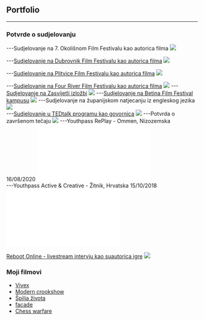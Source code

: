 ## Portfolio

---

### Potvrde o sudjelovanju

---Sudjelovanje na 7. Okolišnom Film Festivalu kao autorica filma
<img src="images/7.okolisni filmski festival.jpeg?raw=true"/>


---[Sudjelovanje na Dubrovnik Film Festivalu kao autorica filma](https://www.zagorje.com/clanak/vijesti/kratkometrazni-film-moderna-kuharica-dorje-cug-i-dee-vitas-iz-sudigo-a-plasirao-se-na-dubr)
<img src="images/DUFF kugarica.jpg?raw=true"/>


---[Sudjelovanje na Plitvice Film Festivalu kao autorica filma](https://www.facebook.com/watch/?v=509903089794936)
<img src="images/Plitvice film festival.jpg?raw=true"/>

---[Sudjelovanje na Four River Film Festivalu kao autorica filma](https://frff.com.hr/extfiles/catalogues/ct2019.pdf)
<img src="images/frff.jpg?raw=true"/>
---[Sudjelovanje na Zasvijetli izložbi](https://nizagorjemalo.hr/luc/sudigo-zasvijetlio-u-zagrebu-u-zizi-drustvenih-promjena/)
<img src="images/Zasvijetli.jpg?raw=true"/>
---[Sudjelovanje na Betina Film Festival kampusu](https://www.facebook.com/BetinaFilmFestival/photos/1162013280851315/)
<img src="images/Baff.jpg?raw=true"/>
---Sudjelovanje na županijskom natjecanju iz engleskog jezika
<img src="images/Pohvalnica iz engleskog.jpg?raw=true"/><br>
---[Sudjelovanje u TEDtalk programu kao govornica](https://www.youtube.com/watch?v=mSFSfSh-xGE)
<img src="images/Ted talk.jpg?raw=true"/>
---Potvrda o završenom tečaju
<img src="images/certifikat.jpg?raw=true"/>
---Youthpass RePlay - Ommen, Nizozemska 16/08/2020
<embed src="images/YP Ommen.pdf?raw=true"/><br>
---Youthpass Active & Creative - Žitnik, Hrvatska 15/10/2018
<embed src="images/YP Zitnik.pdf?raw=true"/><br>
<br>
[Reboot Online - livestream intervju kao suautorica igre](https://youtu.be/apc8aJwuOnM)
<img src="images/reboot.jpg?raw=true"/>

### Moji filmovi

- [Vivex](https://youtu.be/Rd9rjjJ9amo)
- [Modern crookshow](https://youtu.be/X1LhlHebvA8)
- [Špilja života](https://youtu.be/KARWocfbHIg)
- [facade](https://youtu.be/vJhwPj2xjGU)
- [Chess warfare](https://youtu.be/BknSIQ34q6o)





